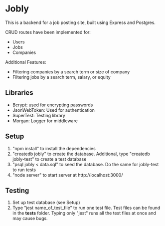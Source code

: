 # Jobly

This is a backend for a job posting site, built using Express and Postgres.

CRUD routes have been implemented for:
- Users
- Jobs
- Companies

Additional Features:
- Filtering companies by a search term or size of company
- Filtering jobs by a search term, salary, or equity

## Libraries
- Bcrypt: used for encrypting passwords
- JsonWebToken: Used for authentication 
- SuperTest: Testing library
- Morgan: Logger for middleware


## Setup
1) "npm install" to install the dependencies
2) "createdb jobly" to create the database. Additional, type "createdb jobly-test" to create a test database
3) "psql jobly < data.sql" to seed the database. Do the same for jobly-test to run tests
4) "node server" to start server at http://localhost:3000/


## Testing
1) Set up test database (see Setup)
2) Type "jest name_of_test_file" to run one test file. Test files can be found in the __tests__ folder. 
Typing only "jest" runs all the test files at once and may cause bugs.
